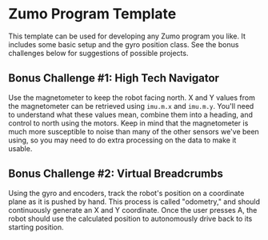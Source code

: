# Zumo Program Template

This template can be used for developing any Zumo program you like. It includes some basic setup and the gyro position class. See the bonus challenges below for suggestions of possible projects.

## Bonus Challenge #1: High Tech Navigator

Use the magnetometer to keep the robot facing north. X and Y values from the magnetometer can be retrieved using `imu.m.x` and `imu.m.y`. You'll need to understand what these values mean, combine them into a heading, and control to north using the motors. Keep in mind that the magnetometer is much more susceptible to noise than many of the other sensors we've been using, so you may need to do extra processing on the data to make it usable.

## Bonus Challenge #2: Virtual Breadcrumbs

Using the gyro and encoders, track the robot's position on a coordinate plane as it is pushed by hand. This process is called "odometry," and should continuously generate an X and Y coordinate. Once the user presses A, the robot should use the calculated position to autonomously drive back to its starting position.